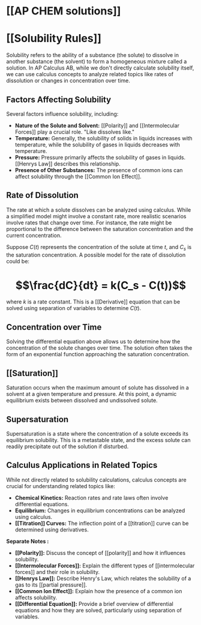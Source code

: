 # [[AP CHEM solutions]]
# [[Solubility Rules]]

Solubility refers to the ability of a substance (the solute) to dissolve in another substance (the solvent) to form a homogeneous mixture called a solution.  In AP Calculus AB, while we don't directly calculate solubility itself, we can use calculus concepts to analyze related topics like rates of dissolution or changes in concentration over time.

## Factors Affecting Solubility

Several factors influence solubility, including:

* **Nature of the Solute and Solvent:**  [[Polarity]] and [[Intermolecular Forces]] play a crucial role. "Like dissolves like."
* **Temperature:**  Generally, the solubility of solids in liquids increases with temperature, while the solubility of gases in liquids decreases with temperature.
* **Pressure:**  Pressure primarily affects the solubility of gases in liquids.  [[Henrys Law]] describes this relationship.
* **Presence of Other Substances:**  The presence of common ions can affect solubility through the [[Common Ion Effect]].


## Rate of Dissolution

The rate at which a solute dissolves can be analyzed using calculus. While a simplified model might involve a constant rate, more realistic scenarios involve rates that change over time.  For instance, the rate might be proportional to the difference between the saturation concentration and the current concentration.

Suppose $C(t)$ represents the concentration of the solute at time $t$, and $C_s$ is the saturation concentration. A possible model for the rate of dissolution could be:

# $$\frac{dC}{dt} = k(C_s - C(t))$$

where $k$ is a rate constant.  This is a [[Derivative]] equation that can be solved using separation of variables to determine $C(t)$.


## Concentration over Time

Solving the differential equation above allows us to determine how the concentration of the solute changes over time.  The solution often takes the form of an exponential function approaching the saturation concentration.

## [[Saturation]]

Saturation occurs when the maximum amount of solute has dissolved in a solvent at a given temperature and pressure. At this point, a dynamic equilibrium exists between dissolved and undissolved solute.


## Supersaturation

Supersaturation is a state where the concentration of a solute exceeds its equilibrium solubility. This is a metastable state, and the excess solute can readily precipitate out of the solution if disturbed.


## Calculus Applications in Related Topics

While not directly related to solubility calculations, calculus concepts are crucial for understanding related topics like:

* **Chemical Kinetics:**  Reaction rates and rate laws often involve differential equations.
* **Equilibrium:**  Changes in equilibrium concentrations can be analyzed using calculus.
* **[[Titration]] Curves:**  The inflection point of a [[titration]] curve can be determined using derivatives.


**Separate Notes :**

* **[[Polarity]]:**  Discuss the concept of [[polarity]] and how it influences solubility.
* **[[Intermolecular Forces]]:** Explain the different types of [[intermolecular forces]] and their role in solubility.
* **[[Henrys Law]]:** Describe Henry's Law, which relates the solubility of a gas to its [[partial pressure]].
* **[[Common Ion Effect]]:** Explain how the presence of a common ion affects solubility.
* **[[Differential Equation]]:**  Provide a brief overview of differential equations and how they are solved, particularly using separation of variables.
